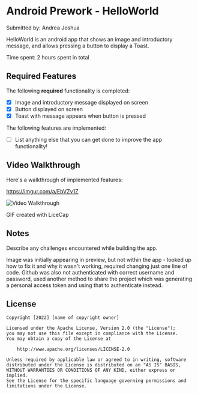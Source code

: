 # Android Prework - HelloWorld

Submitted by: Andrea Joshua

HelloWorld is an android app that shows an image and introductory message, and allows pressing a button to display a Toast. 

Time spent: 2 hours spent in total

## Required Features

The following **required** functionality is completed:

* [X] Image and introductory message displayed on screen
* [X] Button displayed on screen
* [X] Toast with message appears when button is pressed 

The following features are implemented:

* [ ] List anything else that you can get done to improve the app functionality!

## Video Walkthrough

Here's a walkthrough of implemented features:

https://imgur.com/a/EbVZv1Z

<img src='https://imgur.com/a/EbVZv1Z' title='Video Walkthrough' width='' alt='Video Walkthrough' />

GIF created with LiceCap

## Notes

Describe any challenges encountered while building the app.

Image was initially appearing in preview, but not within the app - looked up how to fix it and why it wasn't working, required changing
just one line of code. Github was also not authenticated with correct username and password, used another method to share the project
which was generating a personal access token and using that to authenticate instead.


## License

    Copyright [2022] [name of copyright owner]

    Licensed under the Apache License, Version 2.0 (the "License");
    you may not use this file except in compliance with the License.
    You may obtain a copy of the License at

        http://www.apache.org/licenses/LICENSE-2.0

    Unless required by applicable law or agreed to in writing, software
    distributed under the License is distributed on an "AS IS" BASIS,
    WITHOUT WARRANTIES OR CONDITIONS OF ANY KIND, either express or implied.
    See the License for the specific language governing permissions and
    limitations under the License.
